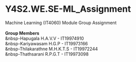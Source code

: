 # Y4S2.WE.SE-ML_Assignment
Machine Learning (IT4060) Module Group Assignment
<br><br>**Group Members**
<br>&nbsp-Hapugala H.A.V.V - IT19974910 <br>
 &nbsp-Kariyawasam H.G.P - IT19973166 <br>
 &nbsp-Thilakarathne M.H.K.T.S - IT19972244 <br>
 &nbsp-Thathsarani R.P.G.T - IT19973098 <br>
